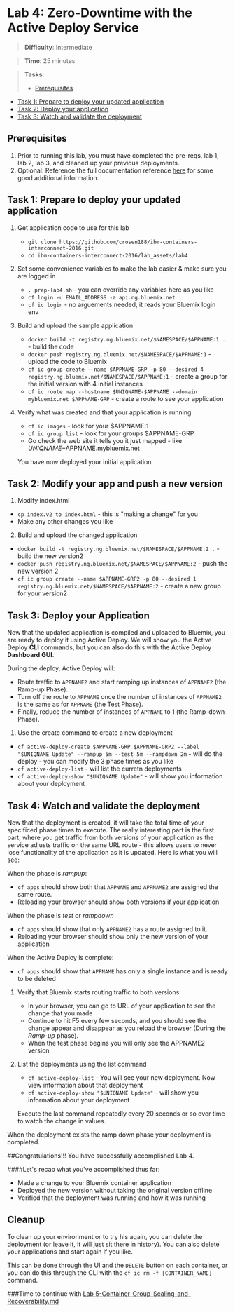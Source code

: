 
# Lab 4: Zero-Downtime with the Active Deploy Service

> **Difficulty**: Intermediate

> **Time**: 25 minutes

> **Tasks**:
>- [Prerequisites](#prerequisites)
- [Task 1: Prepare to deploy your updated application](#task-1-prepare-to-deploy-your-updated-application)
- [Task 2: Deploy your application](#task-2-deploy-your-Application)
- [Task 3: Watch and validate the deployment](#task-3-watch-and-validate-the-deployment)


## Prerequisites

 1. Prior to running this lab, you must have completed the pre-reqs, lab 1, lab 2, lab 3, and cleaned up your previous deployments.
 2. Optional: Reference the full documentation reference [here](https://www.ng.bluemix.net/docs/services/ActiveDeploy/index.html) for some good additional information.

## Task 1: Prepare to deploy your updated application

 1. Get application code to use for this lab

	* `git clone https://github.com/crosen188/ibm-containers-interconnect-2016.git`
	* `cd ibm-containers-interconnect-2016/lab_assets/lab4`
	
 2. Set some convenience variables to make the lab easier & make sure you are logged in
	
	* `. prep-lab4.sh` - you can override any variables here as you like
	* `cf login -u EMAIL_ADDRESS -a api.ng.bluemix.net`
	* `cf ic login` - no arguements needed, it reads your Bluemix login env

 3. Build and upload the sample application	

	* `docker build -t registry.ng.bluemix.net/$NAMESPACE/$APPNAME:1 .` - build the code
	* `docker push registry.ng.bluemix.net/$NAMESPACE/$APPNAME:1` - upload the code to Bluemix
	* `cf ic group create --name $APPNAME-GRP -p 80 --desired 4 registry.ng.bluemix.net/$NAMESPACE/$APPNAME:1` - create a group for the initial version with 4 initial instances
	* `cf ic route map --hostname $UNIQNAME-$APPNAME --domain mybluemix.net $APPNAME-GRP` - create a route to see your application

 4. Verify what was created and that your application is running
	
	* `cf ic images` - look for your $APPNAME:1
	* `cf ic group list` - look for your groups $APPNAME-GRP
	* Go check the web site it tells you it just mapped - like $UNIQNAME-$APPNAME.mybluemix.net
	
	You have now deployed your initial application

	
## Task 2: Modify your app and push a new version

 1. Modify index.html 
   * `cp index.v2 to index.html` - this is "making a change" for you
   * Make any other changes you like
 
 2. Build and upload the changed application	

   * `docker build -t registry.ng.bluemix.net/$NAMESPACE/$APPNAME:2 .` - build the new version2
   * `docker push registry.ng.bluemix.net/$NAMESPACE/$APPNAME:2` - push the new version 2
   * `cf ic group create --name $APPNAME-GRP2 -p 80 --desired 1 registry.ng.bluemix.net/$NAMESPACE/$APPNAME:2` - create a new group for your version2


## Task 3: Deploy your Application

Now that the updated application is compiled and uploaded to Bluemix, you are ready to deploy it using Active Deploy. We will show you the Active Deploy **CLI** commands, but you can also do this with the Active Deploy **Dashboard GUI**.

During the deploy, Active Deploy will:
 * Route traffic to `APPNAME2` and start ramping up instances of `APPNAME2` (the Ramp-up Phase).
 * Turn off the route to `APPNAME` once the number of instances of `APPNAME2` is the same as for `APPNAME` (the Test Phase).
 * Finally, reduce the number of instances of `APPNAME` to 1 (the Ramp-down Phase).

 1. Use the create command to create a new deployment

   * `cf active-deploy-create $APPNAME-GRP $APPNAME-GRP2 --label "$UNIQNAME Update" --rampup 5m --test 5m --rampdown 2m` - will do the deploy - you can modify the 3 phase times as you like
   * `cf active-deploy-list` - will list the curretn deployments
   * `cf active-deploy-show "$UNIQNAME Update"` - will show you information about your deployment


## Task 4: Watch and validate the deployment

Now that the deployment is created, it will take the total time of your specificed phase times to execute. The really interesting part is the first part, where you get traffic from both versions of your application as the service adjusts traffic on the same URL route - this allows users to never lose functionality of the application as it is updated. Here is what you will see:

When the phase is _rampup_:  
  * `cf apps` should show both that `APPNAME` and `APPNAME2` are assigned the same route.
  * Reloading your browser should show both versions if your application

When the phase is _test_ or _rampdown_  
  * `cf apps` should show that only `APPNAME2` has a route assigned to it.
  * Reloading your browser should show only the new version of your application

When the Active Deploy is complete:  
  * `cf apps` should show that `APPNAME` has only a single instance and is ready to be deleted
 
 1. Verify that Bluemix starts routing traffic to both versions:

	* In your browser, you can go to URL of your application to see the change that you made
	* Continue to hit F5 every few seconds, and you should see the change appear and disappear as you reload the browser (During the _Ramp-up_ phase).
	* When the test phase begins you will only see the APPNAME2 version

 2. List the deployments using the list command

    * `cf active-deploy-list` - You will see your new deployment. Now view information about that deployment
	* `cf active-deploy-show "$UNIQNAME Update"` - will show you information about your deployment
	
	Execute the last command repeatedly every 20 seconds or so over time to watch the change in values.

When the deployment exists the ramp down phase your deployment is completed.
	
##Congratulations!!!  You have successfully accomplished Lab 4.

####Let's recap what you've accomplished thus far:

- Made a change to your Bluemix container application
- Deployed the new version without taking the original version offline
- Verified that the deployment was running and how it was running

## Cleanup

To clean up your environment or to try his again, you can delete the deployment (or leave it, it will just sit there in history). You can also delete your applications and start again if you like.

This can be done through the UI and the `DELETE` button on each container, or you can do this through the CLI with the `cf ic rm -f [CONTAINER_NAME]` command.

###Time to continue with [Lab 5-Container-Group-Scaling-and-Recoverability.md](5-Container-Group-Scaling-and-Recoverability.md)